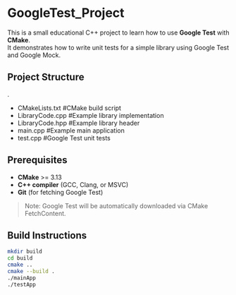 # GoogleTest_Project

This is a small educational C++ project to learn how to use **Google Test** with **CMake**.  
It demonstrates how to write unit tests for a simple library using Google Test and Google Mock.

## Project Structure
.
- CMakeLists.txt #CMake build script
- LibraryCode.cpp #Example library implementation
- LibraryCode.hpp #Example library header
- main.cpp #Example main application
- test.cpp #Google Test unit tests

## Prerequisites

- **CMake** >= 3.13  
- **C++ compiler** (GCC, Clang, or MSVC)  
- **Git** (for fetching Google Test)

> Note: Google Test will be automatically downloaded via CMake FetchContent.

## Build Instructions

```bash
mkdir build
cd build
cmake ..
cmake --build .
./mainApp
./testApp
```
